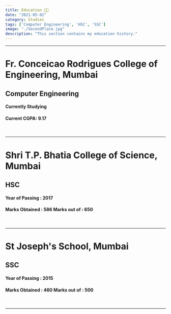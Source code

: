 ```yaml
---
title: Education 👨‍🎓
date: "2021-05-02"
category: Studies
tags: ['Computer Engineering', 'HSC', 'SSC']
image: "./SecondPlace.jpg"
description: "This section contains my education history."  
---
```


---

# Fr. Conceicao Rodrigues College of Engineering, Mumbai
## Computer Engineering

<h4 class="passing-year">Currently Studying</h4>

#### Current CGPA: 9.17

<br>

---

# Shri T.P. Bhatia College of Science, Mumbai
## HSC

<h4 class="passing-year">Year of Passing : 2017</h4>

#### Marks Obtained : 586 Marks out of : 650

<br>

---

# St Joseph's School, Mumbai
## SSC

<h4 class="passing-year">Year of Passing : 2015</h4>

#### Marks Obtained : 460 Marks out of : 500

<br>

---